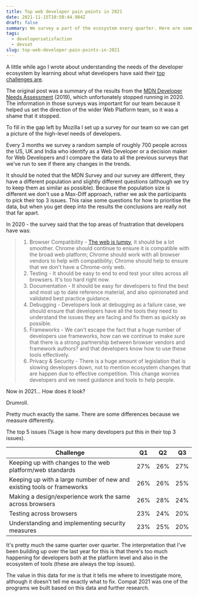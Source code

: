 ```yaml
---
title: Top web developer pain points in 2021
date: 2021-11-15T10:50:44.984Z
draft: false
summary: We survey a part of the ecosystem every quarter. Here are some of our findings.
tags:
  - developersatisfaction
  - devsat
slug: top-web-developer-pain-points-in-2021
---
```

A little while ago I wrote about understanding the needs of the developer ecosystem by learning about what developers have said their [top challenges are](/thinking-about-developer-satisfaction-and-web-developers/).

The original post was a summary of the results from the [MDN Developer Needs Assessment](https://insights.developer.mozilla.org/) (2019), which unfortunately stopped running in 2020. The information in those surveys was important for our team because it helped us set the direction of the wider Web Platform team, so it was a shame that it stopped. 

To fill in the gap left by Mozilla I set up a survey for our team so we can get a picture of the high-level needs of developers.

Every 3 months we survey a random sample of roughly 700 people across the US, UK and India who identify as a Web Developer or a decision maker for Web Developers and I compare the data to all the previous surveys that we've run to see if there any changes in the trends.

It should be noted that the MDN Survey and our survey are different, they have a different population and slightly different questions (although we try to keep them as similar as possible). Because the population size is different we don't use a Max-Diff approach, rather we ask the participants to pick their top 3 issues. This raise some questions for how to prioritise the data, but when you get deep into  the results the conclusions are really not that far apart.

In 2020 - the survey said that the top areas of frustration that developers have was:

> 1. Browser Compatibility - [The web is lumpy](https://paul.kinlan.me/the-lumpy-web/), it should be a lot smoother. Chrome should continue to ensure it is compatible with the broad web platform; Chrome should work with all browser vendors to help with compatibility; Chrome should help to ensure that we don't have a Chrome-only web.
> 2. Testing - It should be easy to end to end test your sites across all browsers. It's too hard right now.
> 3. Documentation - It should be easy for developers to find the best and most up to date reference material, and also opinionated and validated best practice guidance.
> 4. Debugging - Developers look at debugging as a failure case, we should ensure that developers have all the tools they need to understand the issues they are facing and fix them as quickly as possible.
> 5. Frameworks - We can't escape the fact that a huge number of developers use frameworks, how can we continue to make sure that there is a strong partnership between browser vendors and framework authors? and that developers know how to use these tools effectively.
> 6. Privacy & Security - There is a huge amount of legislation that is slowing developers down, not to mention ecosystem changes that are happen due to effective competition. This change worries developers and we need guidance and tools to help people.

Now in 2021... How does it look?

Drumroll.

Pretty much exactly the same. There are some differences because we measure differently.

The top 5 issues (%age is how many developers put this in their top 3 issues).

| Challenge | Q1 | Q2 | Q3 |
|-----------|----|----|----|
|Keeping up with changes to the web platform/web standards|27%|26%|27%|
|Keeping up with a large number of new and existing tools or frameworks|26%|26%|25%|
|Making a design/experience work the same across browsers|26%|28%|24%|
|Testing across browsers|23%|24%|20%|
|Understanding and implementing security measures|23%|25%|20%|

It's pretty much the same quarter over quarter. The interpretation that I've been building up over the last year for this is that there's too much happening for developers both at the platform level and also in the ecosystem of tools (these are always the top issues).

The value in this data for me is that it tells me where to investigate more, although it doesn't tell me exactly what to fix. Compat 2021 was one of the programs we built based on this data and further research.